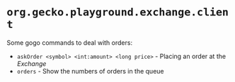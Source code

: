 # `org.gecko.playground.exchange.client`

Some gogo commands to deal with orders:

* `askOrder <symbol> <int:amount> <long price>` - Placing an order at the *Exchange*
* `orders` - Show the numbers of orders in the queue

